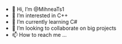 - 👋 Hi, I’m @MihneaTs1
- 👀 I’m interested in C++
- 🌱 I’m currently learning C#
- 💞️ I’m looking to collaborate on big projects
- 📫 How to reach me ...

<!---
MihneaTs1/MihneaTs1 is a ✨ special ✨ repository because its `README.md` (this file) appears on your GitHub profile.
You can click the Preview link to take a look at your changes.
--->
